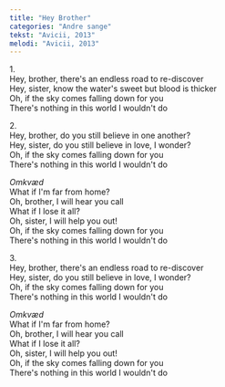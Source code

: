 ```yaml
---
title: "Hey Brother"
categories: "Andre sange"
tekst: "Avicii, 2013"
melodi: "Avicii, 2013"
---
```


1\.\
Hey, brother, there's an endless road to re-discover\
Hey, sister, know the water's sweet but blood is thicker\
Oh, if the sky comes falling down for you\
There's nothing in this world I wouldn't do

2\.\
Hey, brother, do you still believe in one another?\
Hey, sister, do you still believe in love, I wonder?\
Oh, if the sky comes falling down for you\
There's nothing in this world I wouldn't do

*Omkvæd*\
What if I'm far from home?\
Oh, brother, I will hear you call\
What if I lose it all?\
Oh, sister, I will help you out!\
Oh, if the sky comes falling down for you\
There's nothing in this world I wouldn't do

3\.\
Hey, brother, there's an endless road to re-discover\
Hey, sister, do you still believe in love, I wonder?\
Oh, if the sky comes falling down for you\
There's nothing in this world I wouldn't do

*Omkvæd*\
What if I'm far from home?\
Oh, brother, I will hear you call\
What if I lose it all?\
Oh, sister, I will help you out!\
Oh, if the sky comes falling down for you\
There's nothing in this world I wouldn't do